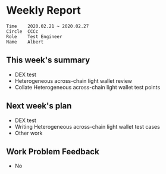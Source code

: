 # Weekly Report 
```
Time	2020.02.21 ~ 2020.02.27
Circle	CCCc
Role	Test Engineer
Name	Albert
```
## This week's summary 
- DEX test 
- Heterogeneous across-chain light wallet review
- Collate Heterogeneous across-chain light wallet test points



## Next week's plan

- DEX test
- Writing Heterogeneous across-chain light wallet test cases
- Other work 




## Work Problem Feedback 
- No 

